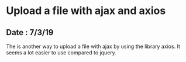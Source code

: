 # Upload a file with ajax and axios

## Date : 7/3/19

The is another way to upload a file with ajax by using the library axios. It seems a lot
easier to use compared to jquery.
